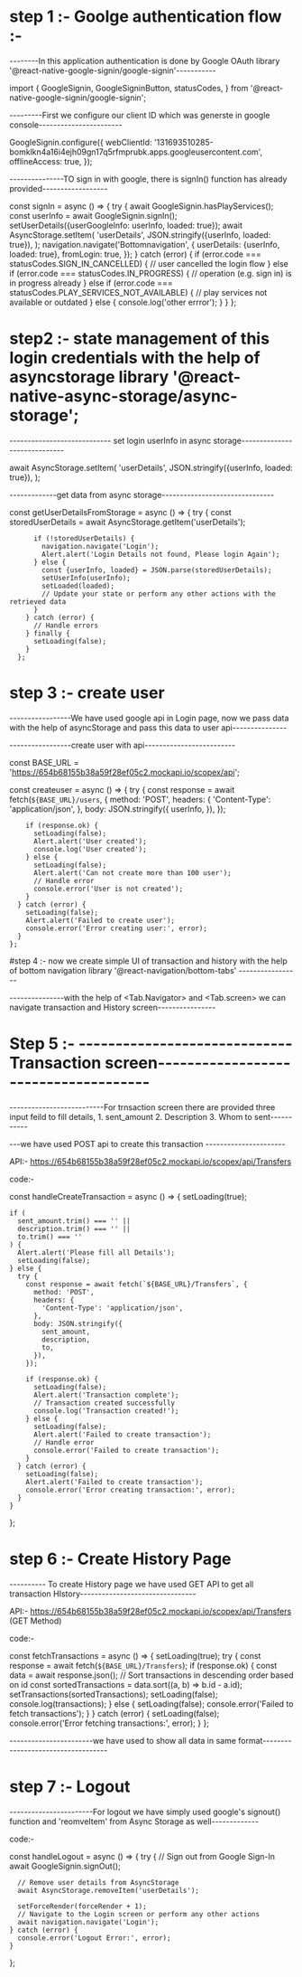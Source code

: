 # step 1 :- Goolge authentication flow :-

--------In this application authentication is done by Google OAuth library '@react-native-google-signin/google-signin'-----------

import {
GoogleSignin,
GoogleSigninButton,
statusCodes,
} from '@react-native-google-signin/google-signin';

---------First we configure our client ID which was generste in google console-----------------------

GoogleSignin.configure({
webClientId:
'131693510285-bomklkn4a16i4ejh09gn17q5rfmprubk.apps.googleusercontent.com',
offlineAccess: true,
});

---------------TO sign in with google, there is signIn() function has already provided------------------

const signIn = async () => {
try {
await GoogleSignin.hasPlayServices();
const userInfo = await GoogleSignin.signIn();
setUserDetails({userGoogleInfo: userInfo, loaded: true});
await AsyncStorage.setItem(
'userDetails',
JSON.stringify({userInfo, loaded: true}),
);
navigation.navigate('Bottomnavigation', {
userDetails: {userInfo, loaded: true},
fromLogin: true,
});
} catch (error) {
if (error.code === statusCodes.SIGN_IN_CANCELLED) {
// user cancelled the login flow
} else if (error.code === statusCodes.IN_PROGRESS) {
// operation (e.g. sign in) is in progress already
} else if (error.code === statusCodes.PLAY_SERVICES_NOT_AVAILABLE) {
// play services not available or outdated
} else {
console.log('other errror');
}
}
};

# step2 :- state management of this login credentials with the help of asyncstorage library '@react-native-async-storage/async-storage';

---------------------------- set login userInfo in async storage-----------------------------

await AsyncStorage.setItem(
'userDetails',
JSON.stringify({userInfo, loaded: true}),
);

-------------get data from async storage-------------------------------

const getUserDetailsFromStorage = async () => {
try {
const storedUserDetails = await AsyncStorage.getItem('userDetails');

          if (!storedUserDetails) {
            navigation.navigate('Login');
            Alert.alert('Login Details not found, Please login Again');
          } else {
            const {userInfo, loaded} = JSON.parse(storedUserDetails);
            setUserInfo(userInfo);
            setLoaded(loaded);
            // Update your state or perform any other actions with the retrieved data
          }
        } catch (error) {
          // Handle errors
        } finally {
          setLoading(false);
        }
      };

# step 3 :- create user

-----------------We have used google api in Login page, now we pass data with the help of asyncStorage and pass this data to user api---------------

-----------------create user with api-------------------------

const BASE_URL = 'https://654b68155b38a59f28ef05c2.mockapi.io/scopex/api';

const createuser = async () => {
try {
const response = await fetch(`${BASE_URL}/users`, {
method: 'POST',
headers: {
'Content-Type': 'application/json',
},
body: JSON.stringify({
userInfo,
}),
});

        if (response.ok) {
          setLoading(false);
          Alert.alert('User created');
          console.log('User created');
        } else {
          setLoading(false);
          Alert.alert('Can not create more than 100 user');
          // Handle error
          console.error('User is not created');
        }
      } catch (error) {
        setLoading(false);
        Alert.alert('Failed to create user');
        console.error('Error creating user:', error);
      }
    };

#step 4 :- now we create simple UI of transaction and history with the help of bottom navigation library '@react-navigation/bottom-tabs' -----------------

---------------with the help of <Tab.Navigator> and <Tab.screen> we can navigate transaction and History screen----------------

# Step 5 :- ----------------------------- Transaction screen-------------------------------------

--------------------------For trnsaction screen there are provided three input feild to fill details, 1. sent_amount 2. Description 3. Whom to sent-----------

---we have used POST api to create this transaction ----------------------

API:- https://654b68155b38a59f28ef05c2.mockapi.io/scopex/api/Transfers

code:-

const handleCreateTransaction = async () => {
setLoading(true);

    if (
      sent_amount.trim() === '' ||
      description.trim() === '' ||
      to.trim() === ''
    ) {
      Alert.alert('Please fill all Details');
      setLoading(false);
    } else {
      try {
        const response = await fetch(`${BASE_URL}/Transfers`, {
          method: 'POST',
          headers: {
            'Content-Type': 'application/json',
          },
          body: JSON.stringify({
            sent_amount,
            description,
            to,
          }),
        });

        if (response.ok) {
          setLoading(false);
          Alert.alert('Transaction complete');
          // Transaction created successfully
          console.log('Transaction created!');
        } else {
          setLoading(false);
          Alert.alert('Failed to create transaction');
          // Handle error
          console.error('Failed to create transaction');
        }
      } catch (error) {
        setLoading(false);
        Alert.alert('Failed to create transaction');
        console.error('Error creating transaction:', error);
      }
    }

};

# step 6 :- Create History Page

---------- To create History page we have used GET API to get all transaction HIstory--------------------------------

API:- https://654b68155b38a59f28ef05c2.mockapi.io/scopex/api/Transfers (GET Method)

code:-

const fetchTransactions = async () => {
setLoading(true);
try {
const response = await fetch(`${BASE_URL}/Transfers`);
if (response.ok) {
const data = await response.json();
// Sort transactions in descending order based on id
const sortedTransactions = data.sort((a, b) => b.id - a.id);
setTransactions(sortedTransactions);
setLoading(false);
console.log(transactions);
} else {
setLoading(false);
console.error('Failed to fetch transactions');
}
} catch (error) {
setLoading(false);
console.error('Error fetching transactions:', error);
}
};

-----------------------we have used <Flatlist/> to show all data in same format-----------------------------------

# step 7 :- Logout

-----------------------For logout we have simply used google's signout() function and 'reomveItem' from Async Storage as well-------------

code:-

const handleLogout = async () => {
try {
// Sign out from Google Sign-In
await GoogleSignin.signOut();

      // Remove user details from AsyncStorage
      await AsyncStorage.removeItem('userDetails');

      setForceRender(forceRender + 1);
      // Navigate to the Login screen or perform any other actions
      await navigation.navigate('Login');
    } catch (error) {
      console.error('Logout Error:', error);
    }

};
